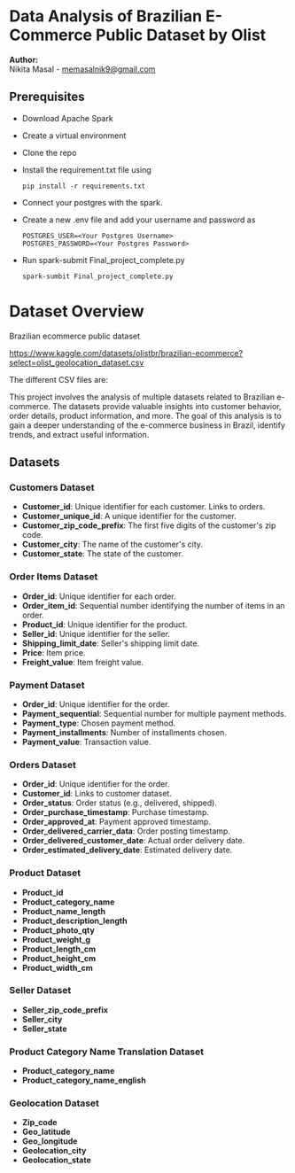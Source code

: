 
# Data Analysis of Brazilian E-Commerce Public Dataset by Olist

**Author:**   
Nikita Masal - memasalnik9@gmail.com

## Prerequisites

- Download Apache Spark
- Create a virtual environment
- Clone the repo 
- Install the requirement.txt file using
  
      pip install -r requirements.txt
- Connect your postgres with the spark.
- Create a new .env file and add your username and password as 

      POSTGRES_USER=<Your Postgres Username>
      POSTGRES_PASSWORD=<Your Postgres Password>
- Run spark-submit Final_project_complete.py

      spark-sumbit Final_project_complete.py
   


# Dataset Overview 
Brazilian ecommerce public dataset

https://www.kaggle.com/datasets/olistbr/brazilian-ecommerce?select=olist_geolocation_dataset.csv  

The different CSV files are:

This project involves the analysis of multiple datasets related to Brazilian e-commerce. The datasets provide valuable insights into customer behavior, order details, product information, and more. The goal of this analysis is to gain a deeper understanding of the e-commerce business in Brazil, identify trends, and extract useful information.

## Datasets

### Customers Dataset

- **Customer_id**: Unique identifier for each customer. Links to orders.
- **Customer_unique_id**: A unique identifier for the customer.
- **Customer_zip_code_prefix**: The first five digits of the customer's zip code.
- **Customer_city**: The name of the customer's city.
- **Customer_state**: The state of the customer.

### Order Items Dataset

- **Order_id**: Unique identifier for each order.
- **Order_item_id**: Sequential number identifying the number of items in an order.
- **Product_id**: Unique identifier for the product.
- **Seller_id**: Unique identifier for the seller.
- **Shipping_limit_date**: Seller's shipping limit date.
- **Price**: Item price.
- **Freight_value**: Item freight value.

### Payment Dataset

- **Order_id**: Unique identifier for the order.
- **Payment_sequential**: Sequential number for multiple payment methods.
- **Payment_type**: Chosen payment method.
- **Payment_installments**: Number of installments chosen.
- **Payment_value**: Transaction value.

### Orders Dataset

- **Order_id**: Unique identifier for the order.
- **Customer_id**: Links to customer dataset.
- **Order_status**: Order status (e.g., delivered, shipped).
- **Order_purchase_timestamp**: Purchase timestamp.
- **Order_approved_at**: Payment approved timestamp.
- **Order_delivered_carrier_data**: Order posting timestamp.
- **Order_delivered_customer_date**: Actual order delivery date.
- **Order_estimated_delivery_date**: Estimated delivery date.

### Product Dataset

- **Product_id**
- **Product_category_name**
- **Product_name_length**
- **Product_description_length**
- **Product_photo_qty**
- **Product_weight_g**
- **Product_length_cm**
- **Product_height_cm**
- **Product_width_cm**

### Seller Dataset

- **Seller_zip_code_prefix**
- **Seller_city**
- **Seller_state**

### Product Category Name Translation Dataset

- **Product_category_name**
- **Product_category_name_english**

### Geolocation Dataset

- **Zip_code**
- **Geo_latitude**
- **Geo_longitude**
- **Geolocation_city**
- **Geolocation_state**



